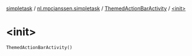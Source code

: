 [simpletask](../../index.md) / [nl.mpcjanssen.simpletask](../index.md) / [ThemedActionBarActivity](index.md) / [&lt;init&gt;](.)

# &lt;init&gt;

`ThemedActionBarActivity()`
